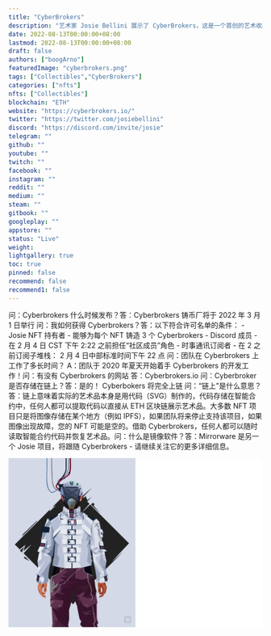 ```yaml
---
title: "CyberBrokers"
description: "艺术家 Josie Bellini 展示了 CyberBrokers，这是一个首创的艺术收藏品生态系统，以 10,001 个独特的链上 CyberBroker NFT 为中心。"
date: 2022-08-13T00:00:00+08:00
lastmod: 2022-08-13T00:00:00+08:00
draft: false
authors: ["boogArno"]
featuredImage: "cyberbrokers.png"
tags: ["Collectibles","CyberBrokers"]
categories: ["nfts"]
nfts: ["Collectibles"]
blockchain: "ETH"
website: "https://cyberbrokers.io/"
twitter: "https://twitter.com/josiebellini"
discord: "https://discord.com/invite/josie"
telegram: ""
github: ""
youtube: ""
twitch: ""
facebook: ""
instagram: ""
reddit: ""
medium: ""
steam: ""
gitbook: ""
googleplay: ""
appstore: ""
status: "Live"
weight: 
lightgallery: true
toc: true
pinned: false
recommend: false
recommend1: false
---
```

<p>问：Cyber​​brokers 什么时候发布？答：Cyber​​brokers 铸币厂将于 2022 年 3 月 1 日举行 问：我如何获得 Cyber​​brokers？答：以下符合许可名单的条件： - Josie NFT 持有者 - 能够为每个 NFT 铸造 3 个 Cyber​​brokers - Discord 成员 - 在 2 月 4 日 CST 下午 2:22 之前担任“社区成员”角色 - 时事通讯订阅者 - 在 2 之前订阅子堆栈： 2 月 4 日中部标准时间下午 22 点 问：团队在 Cyber​​brokers 上工作了多长时间？ A：团队于 2020 年夏天开始着手 Cyber​​brokers 的开发工作！问：有没有 Cyber​​brokers 的网站 答：Cyber​​brokers.io 问：Cyber​​broker 是否存储在链上？答：是的！ Cyber​​bokers 将完全上链 问：“链上”是什么意思？答：链上意味着实际的艺术品本身是用代码（SVG）制作的，代码存储在智能合约中，任何人都可以提取代码以直接从 ETH 区块链展示艺术品。大多数 NFT 项目只是将图像存储在某个地方（例如 IPFS），如果团队将来停止支持该项目，如果图像出现故障，您的 NFT 可能是空的。借助 Cyber​​brokers，任何人都可以随时读取智能合约代码并恢复艺术品。问：什么是镜像软件？答：Mirrorware 是另一个 Josie 项目，将跟随 Cyber​​brokers - 请继续关注它的更多详细信息。</p>

![cyberbrokers-dapp-collectibles-ethereum-image1_004267eeb24c586f9c9c641130a44ae3](cyberbrokers-dapp-collectibles-ethereum-image1_004267eeb24c586f9c9c641130a44ae3.png)
